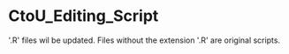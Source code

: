 # CtoU_Editing_Script

'.R' files wil be updated. Files without the extension '.R' are original scripts.
